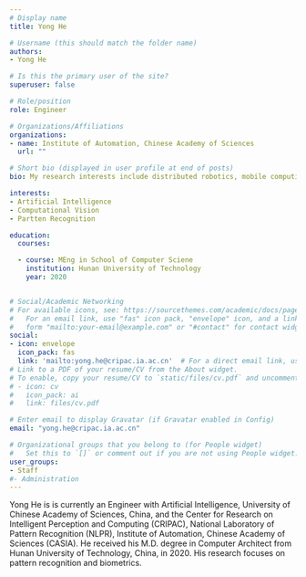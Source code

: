 ```yaml
---
# Display name
title: Yong He

# Username (this should match the folder name)
authors:
- Yong He

# Is this the primary user of the site?
superuser: false

# Role/position
role: Engineer

# Organizations/Affiliations
organizations:
- name: Institute of Automation, Chinese Academy of Sciences
  url: ""

# Short bio (displayed in user profile at end of posts)
bio: My research interests include distributed robotics, mobile computing and programmable matter.

interests:
- Artificial Intelligence
- Computational Vision
- Partten Recognition

education:
  courses:

  - course: MEng in School of Computer Sciene
    institution: Hunan University of Technology
    year: 2020


# Social/Academic Networking
# For available icons, see: https://sourcethemes.com/academic/docs/page-builder/#icons
#   For an email link, use "fas" icon pack, "envelope" icon, and a link in the
#   form "mailto:your-email@example.com" or "#contact" for contact widget.
social:
- icon: envelope
  icon_pack: fas
  link: 'mailto:yong.he@cripac.ia.ac.cn'  # For a direct email link, use "mailto:test@example.org".
# Link to a PDF of your resume/CV from the About widget.
# To enable, copy your resume/CV to `static/files/cv.pdf` and uncomment the lines below.
# - icon: cv
#   icon_pack: ai
#   link: files/cv.pdf

# Enter email to display Gravatar (if Gravatar enabled in Config)
email: "yong.he@cripac.ia.ac.cn"

# Organizational groups that you belong to (for People widget)
#   Set this to `[]` or comment out if you are not using People widget.
user_groups:
- Staff
#- Administration
---
```

Yong He is is currently an Engineer with Artificial Intelligence, University of Chinese Academy of Sciences, China, and the Center for Research on Intelligent Perception and Computing (CRIPAC), National Laboratory of Pattern Recognition (NLPR), Institute of Automation, Chinese Academy of Sciences (CASIA). He received his M.D. degree in Computer Architect from Hunan University of Technology, China, in 2020. His research focuses on pattern recognition and biometrics.